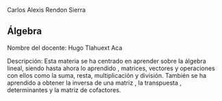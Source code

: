 Carlos Alexis Rendon Sierra

## Álgebra

Nombre del docente: Hugo Tlahuext Aca

Descripción: Esta materia se ha centrado en aprender sobre la álgebra lineal, siendo hasta ahora lo aprendido , matrices, vectores y operaciones con ellos como la suma, resta, multiplicación y división. También se ha aprendido a obtener la inversa de una matriz , la transpuesta , determinantes y la matriz de cofactores.
